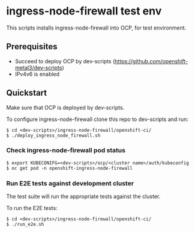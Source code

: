 # ingress-node-firewall test env

This scripts installs ingress-node-firewall into OCP, for test environment.

## Prerequisites

- Succeed to deploy OCP by dev-scripts (https://github.com/openshift-metal3/dev-scripts)
- IPv4v6 is enabled

## Quickstart

Make sure that OCP is deployed by dev-scripts.

To configure ingress-node-firewall clone this repo to dev-scripts and run:

```
$ cd <dev-scripts>/ingress-node-firewall/openshift-ci/
$ ./deploy_ingress_node_firewall.sh
```

### Check ingress-node-firewall pod status

```
$ export KUBECONIFG=<dev-scripts>/ocp/<cluster name>/auth/kubeconfig
$ oc get pod -n openshift-ingress-node-firewall
```

### Run E2E tests against development cluster

The test suite will run the appropriate tests against the cluster.

To run the E2E tests:

```
$ cd <dev-scripts>/ingress-node-firewall/openshift-ci/
$ ./run_e2e.sh
```
